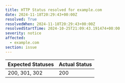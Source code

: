 ```yaml
---
title: HTTP Status resolved for example.com
date: 2024-11-18T20:29:43+00:00Z
resolved: True
resolvedWhen: 2024-11-18T20:29:43+00:00Z
resolvedStartTime: 2024-10-25T21:09:43.191474+00:00
severity: notice
affected:
  - example.com
section: issue
---
```


| Expected Statuses | Actual Status  |
|-------------------|----------------|
| 200, 301, 302 | 200 |
